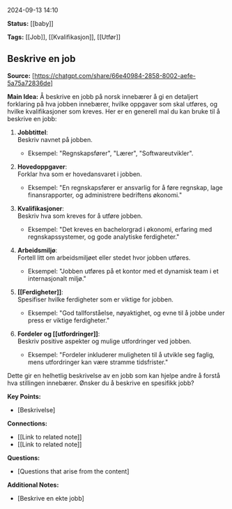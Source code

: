 2024-09-13 14:10

**Status:** [[baby]]

**Tags:** [[Job]], [[Kvalifikasjon]], [[Utfør]]

## Beskrive en job



**Source:** [https://chatgpt.com/share/66e40984-2858-8002-aefe-5a75a72836de]

**Main Idea:** 
Å beskrive en jobb på norsk innebærer å gi en detaljert forklaring på hva jobben innebærer, hvilke oppgaver som skal utføres, og hvilke kvalifikasjoner som kreves. Her er en generell mal du kan bruke til å beskrive en jobb:

1. **Jobbtittel**:  
   Beskriv navnet på jobben.  
   - Eksempel: "Regnskapsfører", "Lærer", "Softwareutvikler".

2. **Hovedoppgaver**:  
   Forklar hva som er hovedansvaret i jobben.  
   - Eksempel: "En regnskapsfører er ansvarlig for å føre regnskap, lage finansrapporter, og administrere bedriftens økonomi."

3. **Kvalifikasjoner**:  
   Beskriv hva som kreves for å utføre jobben.  
   - Eksempel: "Det kreves en bachelorgrad i økonomi, erfaring med regnskapssystemer, og gode analytiske ferdigheter."

4. **Arbeidsmiljø**:  
   Fortell litt om arbeidsmiljøet eller stedet hvor jobben utføres.  
   - Eksempel: "Jobben utføres på et kontor med et dynamisk team i et internasjonalt miljø."

5. **[[Ferdigheter]]**:  
   Spesifiser hvilke ferdigheter som er viktige for jobben.  
   - Eksempel: "God tallforståelse, nøyaktighet, og evne til å jobbe under press er viktige ferdigheter."

6. **Fordeler og [[utfordringer]]**:  
   Beskriv positive aspekter og mulige utfordringer ved jobben.  
   - Eksempel: "Fordeler inkluderer muligheten til å utvikle seg faglig, mens utfordringer kan være stramme tidsfrister."

Dette gir en helhetlig beskrivelse av en jobb som kan hjelpe andre å forstå hva stillingen innebærer. Ønsker du å beskrive en spesifikk jobb?

**Key Points:**

- [Beskrivelse]

**Connections:**

- [[Link to related note]]
- [[Link to related note]]

**Questions:**

- [Questions that arise from the content]

**Additional Notes:**

- [Beskrive en ekte jobb]